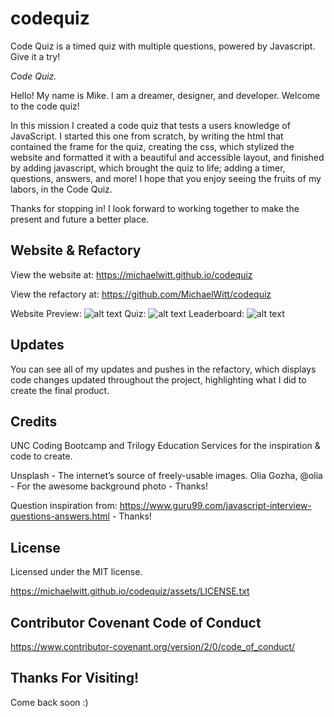 # codequiz
Code Quiz is a timed quiz with multiple questions, powered by Javascript. Give it a try! 

_Code Quiz._


Hello! My name is Mike. I am a dreamer, designer, and developer. Welcome to the code quiz!

In this mission I created a code quiz that tests a users knowledge of JavaScript. I started this one from scratch, by writing the html that contained the frame for the quiz, creating the css, which stylized the website and formatted it with a beautiful and accessible layout, and finished by adding javascript, which brought the quiz to life; adding a timer, questions, answers, and more! I hope that you enjoy seeing the fruits of my labors, in the Code Quiz.  

Thanks for stopping in! I look forward to working together to make the present and future a better place. 

## Website & Refactory

View the website at: https://michaelwitt.github.io/codequiz

View the refactory at: https://github.com/MichaelWitt/codequiz

Website Preview: ![alt text](https://michaelwitt.github.io/codequiz/assets/images/codequiz.png)
Quiz: ![alt text](https://michaelwitt.github.io/codequiz/assets/images/questions.png)
Leaderboard: ![alt text](https://michaelwitt.github.io/codequiz/assets/images/leaderboard.png)

## Updates

You can see all of my updates and pushes in the refactory, which displays code changes updated throughout the project, highlighting what I did to create the final product.

## Credits

UNC Coding Bootcamp and Trilogy Education Services for the inspiration & code to create.

Unsplash - The internet’s source of freely-usable images. 
Olia Gozha, @olia - For the awesome background photo - Thanks! 

Question inspiration from: https://www.guru99.com/javascript-interview-questions-answers.html - Thanks!

## License

Licensed under the MIT license.

https://michaelwitt.github.io/codequiz/assets/LICENSE.txt

## Contributor Covenant Code of Conduct

https://www.contributor-covenant.org/version/2/0/code_of_conduct/

## Thanks For Visiting!

Come back soon :)

